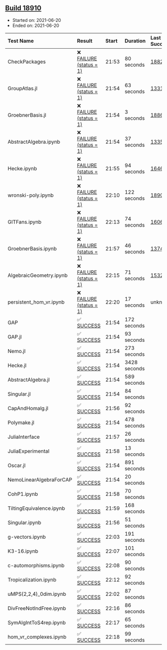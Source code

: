 ## [Build 18910](https://oscarci.mathematik.uni-kl.de/job/oscar/18910/)

* Started on: 2021-06-20
* Ended on: 2021-06-20

| Test Name    | Result | Start | Duration | Last Success | First Failure |
|:-------------|:-------|:------|:---------|:-------------|:--------------|
| CheckPackages | ❌ [FAILURE (status = 1)](https://oscarci.mathematik.uni-kl.de/job/oscar/18910/artifact/logs/build-18910/CheckPackages.log) | 21:53 | 80 seconds | [18822](https://oscarci.mathematik.uni-kl.de/job/oscar/18822/) | [18823](https://oscarci.mathematik.uni-kl.de/job/oscar/18823/) |
| GroupAtlas.jl | ❌ [FAILURE (status = 1)](https://oscarci.mathematik.uni-kl.de/job/oscar/18910/artifact/logs/build-18910/GroupAtlas.jl.log) | 21:54 | 63 seconds | [13311](https://oscarci.mathematik.uni-kl.de/job/oscar/13311/) | [13312](https://oscarci.mathematik.uni-kl.de/job/oscar/13312/) |
| GroebnerBasis.jl | ❌ [FAILURE (status = 1)](https://oscarci.mathematik.uni-kl.de/job/oscar/18910/artifact/logs/build-18910/GroebnerBasis.jl.log) | 21:54 | 3 seconds | [18864](https://oscarci.mathematik.uni-kl.de/job/oscar/18864/) | [18865](https://oscarci.mathematik.uni-kl.de/job/oscar/18865/) |
| AbstractAlgebra.ipynb | ❌ [FAILURE (status = 1)](https://oscarci.mathematik.uni-kl.de/job/oscar/18910/artifact/logs/build-18910/AbstractAlgebra.ipynb.log) | 21:54 | 37 seconds | [13355](https://oscarci.mathematik.uni-kl.de/job/oscar/13355/) | [13356](https://oscarci.mathematik.uni-kl.de/job/oscar/13356/) |
| Hecke.ipynb | ❌ [FAILURE (status = 1)](https://oscarci.mathematik.uni-kl.de/job/oscar/18910/artifact/logs/build-18910/Hecke.ipynb.log) | 21:55 | 94 seconds | [16463](https://oscarci.mathematik.uni-kl.de/job/oscar/16463/) | [16464](https://oscarci.mathematik.uni-kl.de/job/oscar/16464/) |
| wronski-poly.ipynb | ❌ [FAILURE (status = 1)](https://oscarci.mathematik.uni-kl.de/job/oscar/18910/artifact/logs/build-18910/wronski-poly.ipynb.log) | 22:10 | 122 seconds | [18906](https://oscarci.mathematik.uni-kl.de/job/oscar/18906/) | [18907](https://oscarci.mathematik.uni-kl.de/job/oscar/18907/) |
| GITFans.ipynb | ❌ [FAILURE (status = 1)](https://oscarci.mathematik.uni-kl.de/job/oscar/18910/artifact/logs/build-18910/GITFans.ipynb.log) | 22:13 | 74 seconds | [16068](https://oscarci.mathematik.uni-kl.de/job/oscar/16068/) | [16069](https://oscarci.mathematik.uni-kl.de/job/oscar/16069/) |
| GroebnerBasis.ipynb | ❌ [FAILURE (status = 1)](https://oscarci.mathematik.uni-kl.de/job/oscar/18910/artifact/logs/build-18910/GroebnerBasis.ipynb.log) | 21:57 | 46 seconds | [13748](https://oscarci.mathematik.uni-kl.de/job/oscar/13748/) | [13749](https://oscarci.mathematik.uni-kl.de/job/oscar/13749/) |
| AlgebraicGeometry.ipynb | ❌ [FAILURE (status = 1)](https://oscarci.mathematik.uni-kl.de/job/oscar/18910/artifact/logs/build-18910/AlgebraicGeometry.ipynb.log) | 22:15 | 71 seconds | [15322](https://oscarci.mathematik.uni-kl.de/job/oscar/15322/) | [15323](https://oscarci.mathematik.uni-kl.de/job/oscar/15323/) |
| persistent_hom_vr.ipynb | ❌ [FAILURE (status = 1)](https://oscarci.mathematik.uni-kl.de/job/oscar/18910/artifact/logs/build-18910/persistent_hom_vr.ipynb.log) | 22:20 | 17 seconds | unknown | unknown |
| GAP | ✅ [SUCCESS](https://oscarci.mathematik.uni-kl.de/job/oscar/18910/artifact/logs/build-18910/GAP.log) | 21:54 | 172 seconds |  |  |
| GAP.jl | ✅ [SUCCESS](https://oscarci.mathematik.uni-kl.de/job/oscar/18910/artifact/logs/build-18910/GAP.jl.log) | 21:54 | 93 seconds |  |  |
| Nemo.jl | ✅ [SUCCESS](https://oscarci.mathematik.uni-kl.de/job/oscar/18910/artifact/logs/build-18910/Nemo.jl.log) | 21:54 | 273 seconds |  |  |
| Hecke.jl | ✅ [SUCCESS](https://oscarci.mathematik.uni-kl.de/job/oscar/18910/artifact/logs/build-18910/Hecke.jl.log) | 21:54 | 3428 seconds |  |  |
| AbstractAlgebra.jl | ✅ [SUCCESS](https://oscarci.mathematik.uni-kl.de/job/oscar/18910/artifact/logs/build-18910/AbstractAlgebra.jl.log) | 21:54 | 589 seconds |  |  |
| Singular.jl | ✅ [SUCCESS](https://oscarci.mathematik.uni-kl.de/job/oscar/18910/artifact/logs/build-18910/Singular.jl.log) | 21:54 | 84 seconds |  |  |
| CapAndHomalg.jl | ✅ [SUCCESS](https://oscarci.mathematik.uni-kl.de/job/oscar/18910/artifact/logs/build-18910/CapAndHomalg.jl.log) | 21:56 | 92 seconds |  |  |
| Polymake.jl | ✅ [SUCCESS](https://oscarci.mathematik.uni-kl.de/job/oscar/18910/artifact/logs/build-18910/Polymake.jl.log) | 21:54 | 478 seconds |  |  |
| JuliaInterface | ✅ [SUCCESS](https://oscarci.mathematik.uni-kl.de/job/oscar/18910/artifact/logs/build-18910/JuliaInterface.log) | 21:57 | 26 seconds |  |  |
| JuliaExperimental | ✅ [SUCCESS](https://oscarci.mathematik.uni-kl.de/job/oscar/18910/artifact/logs/build-18910/JuliaExperimental.log) | 21:58 | 13 seconds |  |  |
| Oscar.jl | ✅ [SUCCESS](https://oscarci.mathematik.uni-kl.de/job/oscar/18910/artifact/logs/build-18910/Oscar.jl.log) | 21:54 | 891 seconds |  |  |
| NemoLinearAlgebraForCAP | ✅ [SUCCESS](https://oscarci.mathematik.uni-kl.de/job/oscar/18910/artifact/logs/build-18910/NemoLinearAlgebraForCAP.log) | 21:54 | 20 seconds |  |  |
| CohP1.ipynb | ✅ [SUCCESS](https://oscarci.mathematik.uni-kl.de/job/oscar/18910/artifact/logs/build-18910/CohP1.ipynb.log) | 21:58 | 70 seconds |  |  |
| TiltingEquivalence.ipynb | ✅ [SUCCESS](https://oscarci.mathematik.uni-kl.de/job/oscar/18910/artifact/logs/build-18910/TiltingEquivalence.ipynb.log) | 21:59 | 168 seconds |  |  |
| Singular.ipynb | ✅ [SUCCESS](https://oscarci.mathematik.uni-kl.de/job/oscar/18910/artifact/logs/build-18910/Singular.ipynb.log) | 21:56 | 51 seconds |  |  |
| g-vectors.ipynb | ✅ [SUCCESS](https://oscarci.mathematik.uni-kl.de/job/oscar/18910/artifact/logs/build-18910/g-vectors.ipynb.log) | 22:03 | 191 seconds |  |  |
| K3-16.ipynb | ✅ [SUCCESS](https://oscarci.mathematik.uni-kl.de/job/oscar/18910/artifact/logs/build-18910/K3-16.ipynb.log) | 22:07 | 101 seconds |  |  |
| c-automorphisms.ipynb | ✅ [SUCCESS](https://oscarci.mathematik.uni-kl.de/job/oscar/18910/artifact/logs/build-18910/c-automorphisms.ipynb.log) | 22:08 | 90 seconds |  |  |
| Tropicalization.ipynb | ✅ [SUCCESS](https://oscarci.mathematik.uni-kl.de/job/oscar/18910/artifact/logs/build-18910/Tropicalization.ipynb.log) | 22:12 | 92 seconds |  |  |
| uMPS(2,2,4)_0dim.ipynb | ✅ [SUCCESS](https://oscarci.mathematik.uni-kl.de/job/oscar/18910/artifact/logs/build-18910/uMPS-2-2-4-_0dim.ipynb.log) | 22:02 | 87 seconds |  |  |
| DivFreeNotIndFree.ipynb | ✅ [SUCCESS](https://oscarci.mathematik.uni-kl.de/job/oscar/18910/artifact/logs/build-18910/DivFreeNotIndFree.ipynb.log) | 22:16 | 86 seconds |  |  |
| SymAlgIntToS4rep.ipynb | ✅ [SUCCESS](https://oscarci.mathematik.uni-kl.de/job/oscar/18910/artifact/logs/build-18910/SymAlgIntToS4rep.ipynb.log) | 22:17 | 65 seconds |  |  |
| hom_vr_complexes.ipynb | ✅ [SUCCESS](https://oscarci.mathematik.uni-kl.de/job/oscar/18910/artifact/logs/build-18910/hom_vr_complexes.ipynb.log) | 22:18 | 99 seconds |  |  |
